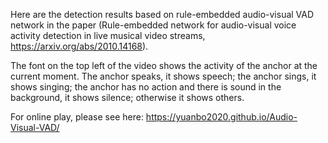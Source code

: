 Here are the detection results based on rule-embedded audio-visual VAD network in the paper (Rule-embedded network for audio-visual voice activity detection in live musical video streams, https://arxiv.org/abs/2010.14168).

The font on the top left of the video shows the activity of the anchor at the current moment. The anchor speaks, it shows speech; the anchor sings, it shows singing; the anchor has no action and there is sound in the background, it shows silence; otherwise it shows others.

For online play, please see here: https://yuanbo2020.github.io/Audio-Visual-VAD/